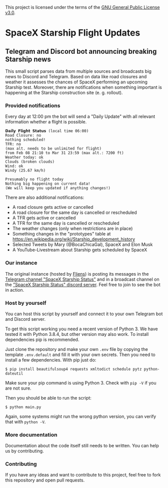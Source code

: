 This project is licensed under the terms of the [GNU General Public License v3.0](./LICENSE).

# SpaceX Starship Flight Updates
## Telegram and Discord bot announcing breaking Starship news

This small script parses data from multiple sources and broadcasts big news to Discord and Telegram. Based on data like road closures and weather it assesses the chances of SpaceX performing an upcoming Starship test. Moreover, there are notifications when something important is happening at the Starship construction site (e. g. rollout).

### Provided notifications
Every day at 12:00 pm the bot will send a "Daily Update" with all relevant information whether a flight is possible.
```
𝗗𝗮𝗶𝗹𝘆 𝗙𝗹𝗶𝗴𝗵𝘁 𝗦𝘁𝗮𝘁𝘂𝘀 (local time 06:00)
Road Closure: no
nothing scheduled!
TFR: no
(max alt. needs to be unlimited for flight)
from Feb 08 21:10 to Mar 31 23:59 (max alt.: 7200 ft)
Weather today: ok
Clouds (broken clouds)
Wind: ok
Windy (25.67 km/h)

Presumably no flight today
Nothing big happening on current data!
(We will keep you updated if anything changes!)
```
There are also additional notifications:
* A road closure gets active or cancelled
* A road closure for the same day is cancelled or rescheduled
* A TFR gets active or cancelled
* A TFR for the same day is cancelled or rescheduled
* The weather changes (only when restrictions are in place)
* Something changes in the "prototypes" table at https://en.wikipedia.org/wiki/Starship_development_history
* Selected Tweets by Mary (@BocaChicaGal), SpaceX and Elon Musk
* A YouTube-Livestream about Starship gets scheduled by SpaceX

### Our instance
The original instance (hosted by [Fliens](https://github.com/Fliens)) is posting its messages in the [Telegram channel "SpaceX Starship Status"](https://t.me/StarshipStatus) and in a broadcast channel on the ["SpaceX Starship Status" discord server](https://discord.gg/mhvXctSJhv). Feel free to join to see the bot in action.

### Host by yourself
You can host this script by yourself and connect it to your own Telegram bot and Discord server.

To get this script working you need a recent version of Python 3. We have tested it with Python 3.8.4, but other version may also work. To install dependencies pip is recommended.

Just clone the repository and make your own `.env` file by copying the template `.env.default` and fill it with your own secrets. Then you need to install a few dependencies. With pip just do:

```
$ pip install beautifulsoup4 requests xmltodict schedule pytz python-dateutil
```

Make sure your pip command is using Python 3. Check with `pip -V` if you are not sure.

Then you should be able to run the script:

```
$ python main.py
```

Again, some systems might run the wrong python version, you can verify that with `python -V`.

### More documentation

Documentation about the code itself still needs to be written. You can help us by contributing.
### Contributing

If you have any ideas and want to contribute to this project, feel free to fork this repository and open pull requests.